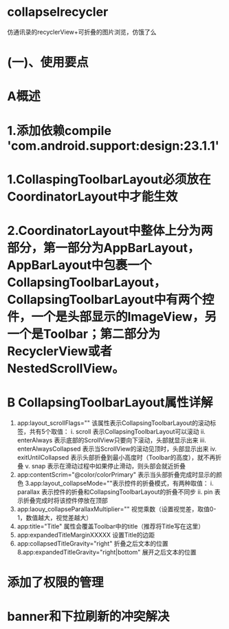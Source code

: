 # collapselrecycler
仿通讯录的recyclerView+可折叠的图片浏览，仿饿了么

# (一)、使用要点
# A概述
# 1.添加依赖compile 'com.android.support:design:23.1.1'
# 1.CollaspingToolbarLayout必须放在CoordinatorLayout中才能生效
# 2.CoordinatorLayout中整体上分为两部分，第一部分为AppBarLayout，AppBarLayout中包裹一个CollapsingToolbarLayout，CollapsingToolbarLayout中有两个控件，一个是头部显示的ImageView，另一个是Toolbar；第二部分为RecyclerView或者NestedScrollView。
# B CollapsingToolbarLayout属性详解
1. app:layout_scrollFlags="" 该属性表示CollapsingToolbarLayout的滚动标签，共有5个取值：
i.   scroll 表示CollapsingToolbarLayout可以滚动
ii.  enterAlways 表示底部的ScrollView只要向下滚动，头部就显示出来
iii.  enterAlwaysCollapsed 表示当ScrollView的滚动见顶时，头部显示出来
iv.  exitUntilCollapsed 表示头部折叠到最小高度时（Toolbar的高度），就不再折叠
v.  snap 表示在滑动过程中如果停止滑动，则头部会就近折叠
2. app:contentScrim="@color/colorPrimary" 表示当头部折叠完成时显示的颜色
3.app:layout_collapseMode=""表示控件的折叠模式，有两种取值：
i.   parallax 表示控件的折叠和CollapsingToolbarLayout的折叠不同步
ii.   pin 表示折叠完成时将该控件停放在顶部
4. app:laouy_collapseParallaxMultiplier="" 视觉乘数（设置视觉差，取值0-1，数值越大，视觉差越大）
5. app:title="Title" 属性会覆盖Toolbar中的title（推荐将Title写在这里）
6. app:expandedTitleMarginXXXXX  设置Title的边距
7. app:collapsedTitleGravity="right" 折叠之后文本的位置
8.app:expandedTitleGravity="right|bottom" 展开之后文本的位置

# 添加了权限的管理
# banner和下拉刷新的冲突解决
